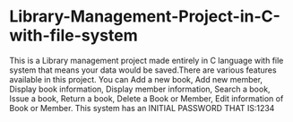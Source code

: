 # Library-Management-Project-in-C-with-file-system
This is a Library management project made entirely in C language with file system that means your data would be saved.There are various features available in this project. You can Add a new book, Add new member, Display book information, Display member information, Search a book, Issue a book, Return a book, Delete a Book or Member, Edit information of Book or Member. This system has an INITIAL PASSWORD THAT IS:1234
